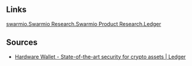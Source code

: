 
## Links

[swarmio.Swarmio Research.Swarmio Product Research.Ledger](.md)

## Sources

* [Hardware Wallet - State-of-the-art security for crypto assets | Ledger](https://www.ledger.com/)